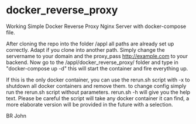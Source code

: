 # docker_reverse_proxy
Working Simple Docker Reverse Proxy Nginx Server with docker-compose file.

After cloning the repo into the folder /appl all paths are already set up correctly. Adapt if you clone into another path.
Simply change the servername to your domain and the proxy_pass http://example.com to your backend.
Now go to the /appl/docker_reverse_proxy/ folder and type in "docker-compose up -d" this will start the container and fire everything up.

If this is the only docker container,  you can use the rerun.sh script with -x to shutdown all docker containers and remove them.
to change config simply run the rerun.sh script without parameters. rerun.sh -h will give you the help text. Please be careful the script will take any docker container it can find, a more elaborate version will be provided in the future with a selection. 

BR John
